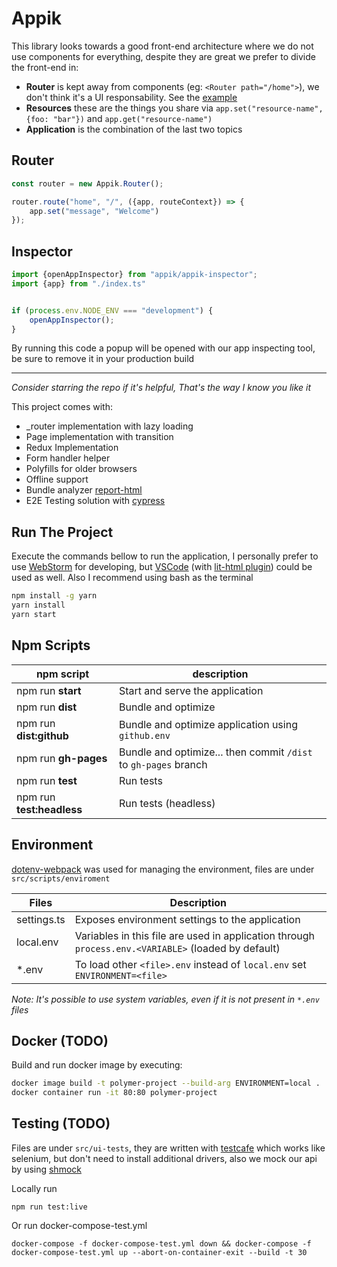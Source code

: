 # Appik

This library looks towards a good front-end architecture where we do not use components for everything, 
despite they are great we prefer to divide the front-end in:

 - **Router** is kept away from components (eg: `<Router path="/home">`), we don't think it's a UI responsability. See the [example](#Router)
 - **Resources** these are the things you share via `app.set("resource-name", {foo: "bar"})` and `app.get("resource-name")`
 - **Application** is the combination of the last two topics

## Router

```typescript
const router = new Appik.Router();

router.route("home", "/", ({app, routeContext}) => {
    app.set("message", "Welcome")
});
```

## Inspector

```typescript
import {openAppInspector} from "appik/appik-inspector";
import {app} from "./index.ts"


if (process.env.NODE_ENV === "development") {
    openAppInspector();
}
```

By running this code a popup will be opened with our app inspecting 
tool, be sure to remove it in your production build 

---

*Consider starring the repo if it's helpful, That's the way I know you like it*

This project comes with:
  - _router implementation with lazy loading
  - Page implementation with transition
  - Redux Implementation
  - Form handler helper
  - Polyfills for older browsers
  - Offline support
  - Bundle analyzer [report-html](https://quackmartins.github.io/lit-ts-redux/report.htlm)
  - E2E Testing solution with [cypress](https://www.cypress.io)

## Run The Project
Execute the commands bellow to run the application, I personally prefer to use [WebStorm](https://www.jetbrains.com/webstorm) for developing, but [VSCode](https://code.visualstudio.com/) (with [lit-html plugin](https://marketplace.visualstudio.com/items?itemName=bierner.lit-html)) could be used as well. Also I recommend using bash as the terminal 
```bash
npm install -g yarn
yarn install
yarn start
```

## Npm Scripts
|**npm script**               |**description**                                                  |
|-----------------------------|-----------------------------------------------------------------|
|npm run **start**            | Start and serve the application                                         |
|npm run **dist**             | Bundle and optimize                                             |
|npm run **dist:github**      | Bundle and optimize application using `github.env`                      |
|npm run **gh-pages**         | Bundle and optimize... then commit `/dist` to `gh-pages` branch |
|npm run **test**             | Run tests                                                       |
|npm run **test:headless**    | Run tests (headless)                                            |

## Environment
[dotenv-webpack](https://github.com/mrsteele/dotenv-webpack) was used for managing the environment, files are under `src/scripts/enviroment`

|**Files**        |**Description**                                                                            |
|-----------------|-------------------------------------------------------------------------------------------|
|settings.ts      |Exposes environment settings to the application                                                    |
|local.env        |Variables in this file are used in application through `process.env.<VARIABLE>` (loaded by default)|
|*.env            |To load other `<file>.env` instead of `local.env` set `ENVIRONMENT=<file>`                 |

*Note: It's possible to use system variables, even if it is not present in `*.env` files*

## Docker (TODO)

Build and run docker image by executing:

```bash
docker image build -t polymer-project --build-arg ENVIRONMENT=local .
docker container run -it 80:80 polymer-project
```

## Testing (TODO)
Files are under `src/ui-tests`, they are written with [testcafe](https://github.com/DevExpress/testcafe) which works like selenium, but don't need to install additional drivers,
also we mock our api by using [shmock](https://github.com/xetorthio/shmock)

Locally run

    npm run test:live

Or run docker-compose-test.yml

    docker-compose -f docker-compose-test.yml down && docker-compose -f docker-compose-test.yml up --abort-on-container-exit --build -t 30
